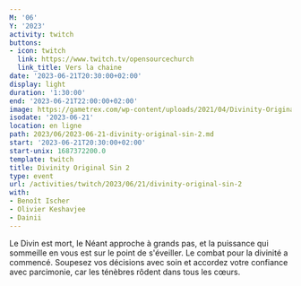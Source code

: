 ```yaml
---
M: '06'
Y: '2023'
activity: twitch
buttons:
- icon: twitch
  link: https://www.twitch.tv/opensourcechurch
  link_title: Vers la chaine
date: '2023-06-21T20:30:00+02:00'
display: light
duration: '1:30:00'
end: '2023-06-21T22:00:00+02:00'
image: https://gametrex.com/wp-content/uploads/2021/04/Divinity-Original-Sin-2-Definitive-Edition-Free-Download.jpg
isodate: '2023-06-21'
location: en ligne
path: 2023/06/2023-06-21-divinity-original-sin-2.md
start: '2023-06-21T20:30:00+02:00'
start-unix: 1687372200.0
template: twitch
title: Divinity Original Sin 2
type: event
url: /activities/twitch/2023/06/21/divinity-original-sin-2
with:
- Benoît Ischer
- Olivier Keshavjee
- Dainii
---
```

Le Divin est mort, le Néant approche à grands pas, et la puissance qui sommeille en vous est sur le point de s'éveiller. Le combat pour la divinité a commencé. Soupesez vos décisions avec soin et accordez votre confiance avec parcimonie, car les ténèbres rôdent dans tous les cœurs.